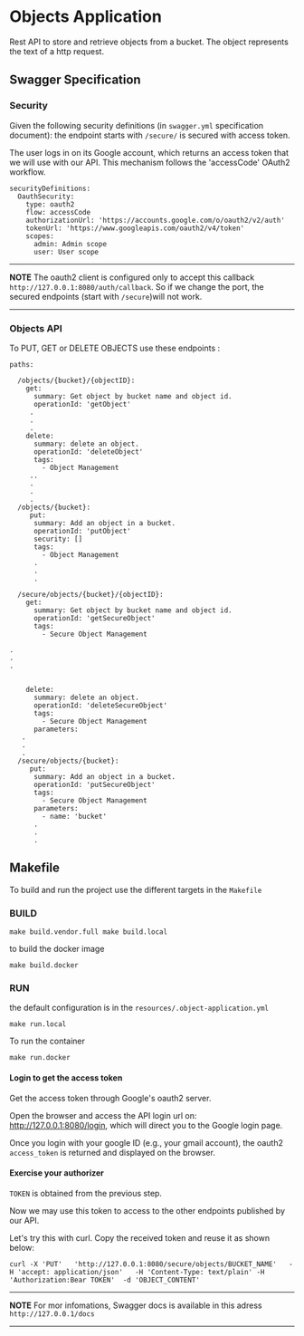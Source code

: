 # Objects Application
Rest API to store and retrieve objects from a bucket. The object represents the text of a http request.

## Swagger Specification
### Security
Given the following security definitions (in `swagger.yml` specification document):
the endpoint starts with `/secure/` is secured with access token.

The user logs in on its Google account, which returns an access token that we will use with our API. This mechanism follows the 'accessCode' OAuth2 workflow.

```
securityDefinitions:
  OauthSecurity:
    type: oauth2
    flow: accessCode
    authorizationUrl: 'https://accounts.google.com/o/oauth2/v2/auth'
    tokenUrl: 'https://www.googleapis.com/oauth2/v4/token'
    scopes:
      admin: Admin scope
      user: User scope
```

---
**NOTE**
The oauth2 client is configured only to accept this callback `http://127.0.0.1:8080/auth/callback`. So if we change the port, the secured endpoints (start with `/secure`)will not work. 

---

### Objects API
To PUT, GET or DELETE OBJECTS use these endpoints :
```
paths:

  /objects/{bucket}/{objectID}:
    get:
      summary: Get object by bucket name and object id.
      operationId: 'getObject'
     .
     .
     .
    delete:
      summary: delete an object.
      operationId: 'deleteObject'
      tags:
        - Object Management
     ..
     .
     .
     .  
  /objects/{bucket}:
     put:
      summary: Add an object in a bucket.
      operationId: 'putObject'
      security: []
      tags:
        - Object Management
      .
      .
      .

  /secure/objects/{bucket}/{objectID}:
    get:
      summary: Get object by bucket name and object id.
      operationId: 'getSecureObject'
      tags:
        - Secure Object Management

.
.
.
          

    delete:
      summary: delete an object.
      operationId: 'deleteSecureObject'
      tags:
        - Secure Object Management
      parameters:
   .
   .
   .    
  /secure/objects/{bucket}:
     put:
      summary: Add an object in a bucket.
      operationId: 'putSecureObject'
      tags:
        - Secure Object Management
      parameters:
        - name: 'bucket'
      .
      .
      .
```
## Makefile

To build and run the project use the different targets in the `Makefile`

### BUILD
```
make build.vendor.full make build.local
```
to build the docker image

```
make build.docker
```
### RUN
the default configuration is in the `resources/.object-application.yml`
```
make run.local
```
To run the container
```
make run.docker
```

#### Login to get the access token

Get the access token through Google's oauth2 server.

Open the browser and access the API login url on: http://127.0.0.1:8080/login, which will direct you to the Google login page.

Once you login with your google ID (e.g., your gmail account), the oauth2
`access_token` is returned and displayed on the browser.

#### Exercise your authorizer

`TOKEN` is obtained from the previous step.

Now we may use this token to access to the other endpoints published by our API.

Let's try this with curl. Copy the received token and reuse it as shown below:

```
curl -X 'PUT'   'http://127.0.0.1:8080/secure/objects/BUCKET_NAME'   -H 'accept: application/json'   -H 'Content-Type: text/plain' -H 'Authorization:Bear TOKEN'  -d 'OBJECT_CONTENT'
```
---
**NOTE**
For mor infomations, Swagger docs is available in this adress `http://127.0.0.1/docs`

---
